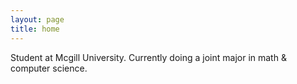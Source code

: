 ```yaml
---
layout: page
title: home
---
```


Student at Mcgill University. Currently doing a joint major in math & computer
science.
